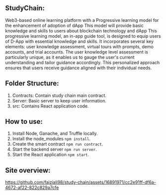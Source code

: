 ## StudyChain:

Web3-based online learning platform with a Progressive learning model for the enhancement of adoption of dApp 
This model will provide basic knowledge and skills to users about blockchain technology and dApp
This progressive learning model, an in-app guide tool, is designed to equip users of D-App with essential knowledge and skills. It incorporates several key elements: user knowledge assessment, virtual tours with prompts, demo accounts, and trial accounts. The user knowledge level assessment is particularly unique, as it enables us to gauge the user's current understanding and tailor guidance accordingly. This personalized approach ensures that users receive guidance aligned with their individual needs.
## Folder Structure:

1. Contracts: Contain study chain main contract.
2. Server: Basic server to keep user information.
3. src: Contains React application code.

## How to use:

1. Install Node, Ganache, and Truffle locally.
2. Install the node_modules `npm install`.
3. Create the smart contract `npm run contract`.
4. Start the backend server `npm run server`.
5. Start the React application `npm start`.

## Site overview:

https://github.com/faiziali98/study-chain/assets/16891971/cc2e91ff-df6a-4672-af22-822c829a7cfe

